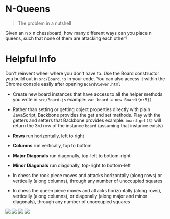 # N-Queens

> The problem in a nutshell

Given an n x n chessboard, how many different ways can you place n queens, such that none of them are attacking each other?

# Helpful Info

Don't reinvent wheel where you don't have to. Use the Board constructor you build out in `src/Board.js` in your code. You can also access it within the Chrome console easily after opening `BoardViewer.html`

- Create new board instances that have access to all the helper methods you write in `src/Board.js`
  example: `var board = new Board({n:5})`
- Rather than setting or getting object properties directly with plain JavaScript, Backbone provides the get and set methods. Play with the getters and setters that Backbone provides
  example: `board.get(3)` will return the 3rd row of the instance `board` (assuming that instance exists)

- <strong>Rows</strong> run horizontally, left to right
- <strong>Columns</strong> run vertically, top to bottom
- <strong>Major Diagonals</strong> run diagonally, top-left to bottom-right
- <strong>Minor Diagonals</strong> run diagonally, top-right to bottom-left
- In chess the rook piece moves and attacks horizontally (along rows) or vertically (along columns), through any number of unoccupied squares
- In chess the queen piece moves and attacks horizontally (along rows), vertically (along columns), or diagonally (along major and minor diagonals), through any number of unoccupied squares

<img src="https://f.cloud.github.com/assets/1577682/1257423/0f26258e-2ba7-11e3-9808-b39041c2e1a2.png">
<img src="https://f.cloud.github.com/assets/1577682/1257424/0f2e9dcc-2ba7-11e3-82fc-ff8fb7bfc324.png">
<img src="https://f.cloud.github.com/assets/1577682/1257421/0ef7f588-2ba7-11e3-9cbc-577d3ad20bb1.png">
<img src="https://f.cloud.github.com/assets/1577682/1257422/0f127a66-2ba7-11e3-9196-221f65cf03e3.png">
